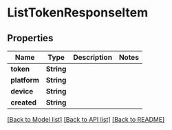 # ListTokenResponseItem

## Properties

Name | Type | Description | Notes
------------ | ------------- | ------------- | -------------
**token** | **String** |  | 
**platform** | **String** |  | 
**device** | **String** |  | 
**created** | **String** |  | 

[[Back to Model list]](../README.md#documentation-for-models) [[Back to API list]](../README.md#documentation-for-api-endpoints) [[Back to README]](../README.md)


